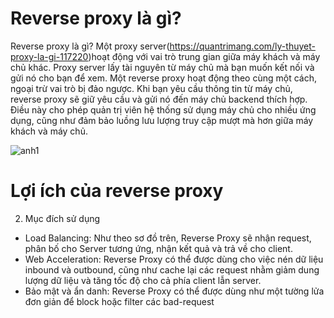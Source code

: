 # Reverse proxy là gì?

Reverse proxy là gì?
Một proxy server(https://quantrimang.com/ly-thuyet-proxy-la-gi-117220)hoạt động với vai trò trung gian giữa máy khách và máy chủ khác. Proxy server lấy tài nguyên từ máy chủ mà bạn muốn kết nối và gửi nó cho bạn để xem. Một reverse proxy hoạt động theo cùng một cách, ngoại trừ vai trò bị đảo ngược. Khi bạn yêu cầu thông tin từ máy chủ, reverse proxy sẽ giữ yêu cầu và gửi nó đến máy chủ backend thích hợp. Điều này cho phép quản trị viên hệ thống sử dụng máy chủ cho nhiều ứng dụng, cũng như đảm bảo luồng lưu lượng truy cập mượt mà hơn giữa máy khách và máy chủ.

![anh1](https://image.prntscr.com/image/Z8vl11rcT4q_xVKt3zcPVQ.png)

# Lợi ích của reverse proxy

2. Mục đích sử dụng


- Load Balancing: Như theo sơ đồ trên, Reverse Proxy sẽ nhận request, phân bố cho Server tương ứng, nhận kết quả và trả về cho client.
- Web Acceleration: Reverse Proxy có thể được dùng cho việc nén dữ liệu inbound và outbound, cũng như cache lại các request nhằm giảm dung lượng dữ liệu và tăng tốc độ cho cả phía client lẫn server.
- Bảo mật và ẩn danh: Reverse Proxy có thể được dùng như một tường lửa đơn giản để block hoặc filter các bad-request